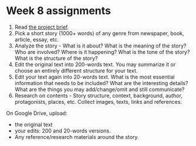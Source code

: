 # Week 8 assignments

1. Read [the project brief](proj-storytelling.md).
1. Pick a short story (1000+ words) of any genre from newspaper, book, article, essay, etc.
1. Analyze the story - What is it about? What is the meaning of the story? Who are involved? Where is it happening? What is the tone of the story? What is the structure of the story?
1. Edit the original text into 200-words text. You may summarize it or choose an entirely different structure for your text.
1. Edit your text again into 20-words text. What is the most essential information that needs to be included? What are the interesting details? What are the things you may add/change/omit and still communicate?
1. Research on contents - Story structure, context, background, author, protagonists, places, etc. Collect images, texts, links and references.


On Google Drive, upload:
- the original text
- your edits: 200 and 20-words versions.
- Any reference/research materials around the story.
